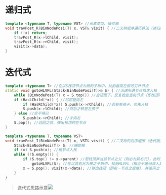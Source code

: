 # 递归式
```C++
template <typename T, typename VST> //元素类型、操作器
void travPost_R(BinNodePosi(T) x, VST& visit) { //二叉树后序遍历算法（递归版）
	if (!x) return;
	travPost_R(x->lChild, visit);
    travPost_R(x->rChild, visit);
    visit(x->data);
}
```
# 迭代式
```C++
template <typename T> //在以S栈顶节点为根的子树中，找刡最高左侧可见叶节点
static void gotoHLVFL(Stack<BinNodePosi(T)>& S) { //沿递所遇节点依次入栈
    while (BinNodePosi(T) x = S.top()) //自顶而下，反复检查当前节点（即栈顶）
    if (HasLChild(*x)) { //尽可能向左
        if (HasRChild(*x)) S.push(x->rChild); //若有右孩子，优先入栈
        S.push(x->lChild); //然后才转至左孩子
    } else //实不得已
        S.push(x->rChild); //才向右
    S.pop(); //迒回之前，弹出栈顶的空节点
}

template <typename T, typename VST>
void travPost_I(BinNodePosi(T) x, VST& visit) { //二叉树的后序遍历（迭代版）
    Stack<BinNodePosi(T)> S; //辅助栈
    if (x) S.push(x); //根节点入栈
    while (!S.empty()) {
        if (S.top() != x->parent) //若栈顶非当前节点之父（则必为其右兄），此时需
            gotoHLVFL(S); //在以其右兄为根之子树中，找到HLVFL（相当于递归深入其中）
        x = S.pop(); visit(x->data); //弹出栈顶（即前一节点之后继），并讵问之
    }
}
```
> 迭代式思路示意![](https://github.com/Epsilon-Chuan/LeetCode/blob/master/%E4%BA%8C%E5%8F%89%E6%A0%91/%E7%A4%BA%E6%84%8F%E5%9B%BE/%E8%BF%AD%E4%BB%A3%E7%89%88%E5%90%8E%E5%BA%8F%E9%81%8D%E5%8E%86.jpg)
